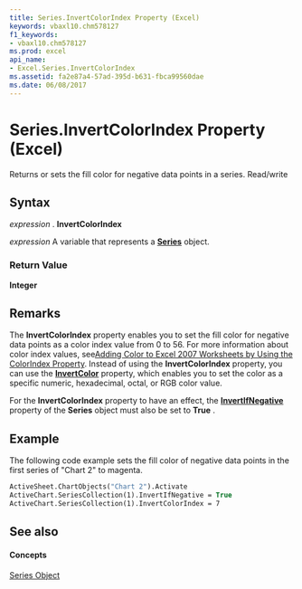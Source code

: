 ```yaml
---
title: Series.InvertColorIndex Property (Excel)
keywords: vbaxl10.chm578127
f1_keywords:
- vbaxl10.chm578127
ms.prod: excel
api_name:
- Excel.Series.InvertColorIndex
ms.assetid: fa2e87a4-57ad-395d-b631-fbca99560dae
ms.date: 06/08/2017
---
```



# Series.InvertColorIndex Property (Excel)

Returns or sets the fill color for negative data points in a series. Read/write


## Syntax

 _expression_ . **InvertColorIndex**

 _expression_ A variable that represents a **[Series](series-object-excel.md)** object.


### Return Value

 **Integer**


## Remarks

The  **InvertColorIndex** property enables you to set the fill color for negative data points as a color index value from 0 to 56. For more information about color index values, see[Adding Color to Excel 2007 Worksheets by Using the ColorIndex Property](http://msdn.microsoft.com/en-us/library/cc296089.aspx). Instead of using the  **InvertColorIndex** property, you can use the **[InvertColor](series-invertcolor-property-excel.md)** property, which enables you to set the color as a specific numeric, hexadecimal, octal, or RGB color value.

For the  **InvertColorIndex** property to have an effect, the **[InvertIfNegative](series-invertifnegative-property-excel.md)** property of the **Series** object must also be set to **True** .


## Example

The following code example sets the fill color of negative data points in the first series of "Chart 2" to magenta.


```vb
ActiveSheet.ChartObjects("Chart 2").Activate 
ActiveChart.SeriesCollection(1).InvertIfNegative = True 
ActiveChart.SeriesCollection(1).InvertColorIndex = 7
```


## See also


#### Concepts


[Series Object](series-object-excel.md)

